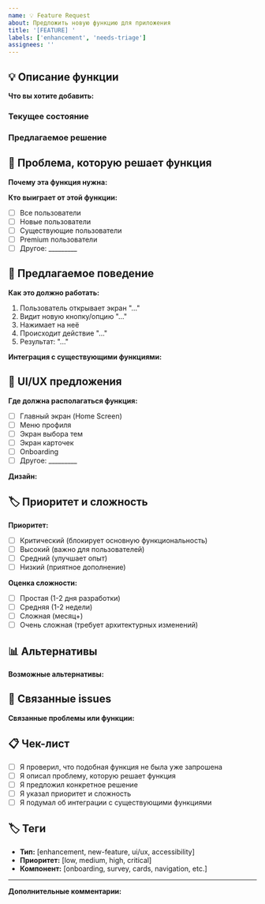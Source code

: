 ```yaml
---
name: 💡 Feature Request
about: Предложить новую функцию для приложения
title: '[FEATURE] '
labels: ['enhancement', 'needs-triage']
assignees: ''
---
```


## 💡 Описание функции

**Что вы хотите добавить:**
<!-- Опишите новую функцию максимально подробно -->

### Текущее состояние
<!-- Опишите, как это работает сейчас (если применимо) -->

### Предлагаемое решение
<!-- Опишите, как это должно работать -->

## 🎯 Проблема, которую решает функция

**Почему эта функция нужна:**
<!-- Опишите проблему или потребность, которую решает эта функция -->

**Кто выиграет от этой функции:**
- [ ] Все пользователи
- [ ] Новые пользователи
- [ ] Существующие пользователи
- [ ] Premium пользователи
- [ ] Другое: _________

## 🔄 Предлагаемое поведение

**Как это должно работать:**
1. Пользователь открывает экран "..."
2. Видит новую кнопку/опцию "..."
3. Нажимает на неё
4. Происходит действие "..."
5. Результат: "..."

**Интеграция с существующими функциями:**
<!-- Как новая функция будет интегрироваться с существующими -->

## 📱 UI/UX предложения

**Где должна располагаться функция:**
- [ ] Главный экран (Home Screen)
- [ ] Меню профиля
- [ ] Экран выбора тем
- [ ] Экран карточек
- [ ] Onboarding
- [ ] Другое: _________

**Дизайн:**
<!-- Опишите, как должна выглядеть функция -->

## 🏷️ Приоритет и сложность

**Приоритет:**
- [ ] Критический (блокирует основную функциональность)
- [ ] Высокий (важно для пользователей)
- [ ] Средний (улучшает опыт)
- [ ] Низкий (приятное дополнение)

**Оценка сложности:**
- [ ] Простая (1-2 дня разработки)
- [ ] Средняя (1-2 недели)
- [ ] Сложная (месяц+)
- [ ] Очень сложная (требует архитектурных изменений)

## 📊 Альтернативы

**Возможные альтернативы:**
<!-- Есть ли другие способы решить эту проблему? -->

## 🔗 Связанные issues

**Связанные проблемы или функции:**
<!-- Ссылки на другие issues, если есть -->

## 📋 Чек-лист

- [ ] Я проверил, что подобная функция не была уже запрошена
- [ ] Я описал проблему, которую решает функция
- [ ] Я предложил конкретное решение
- [ ] Я указал приоритет и сложность
- [ ] Я подумал об интеграции с существующими функциями

## 🏷️ Теги

<!-- Добавьте соответствующие теги -->
- **Тип:** [enhancement, new-feature, ui/ux, accessibility]
- **Приоритет:** [low, medium, high, critical]
- **Компонент:** [onboarding, survey, cards, navigation, etc.]

---

**Дополнительные комментарии:**
<!-- Любая дополнительная информация, которая может помочь -->
